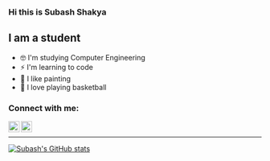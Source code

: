 ### Hi this is Subash Shakya

## I am a student
* 🤓 I'm studying Computer Engineering
* ⚡ I'm learning to code
* 🎨 I like painting
* 🏀 I love playing basketball

### Connect with me:
[<img align="left" alt="subashshakya | Instagram" width="22px" src="https://cdn.jsdelivr.net/npm/simple-icons@v3/icons/instagram.svg" />](https://www.instagram.com/_subashcha/)
[<img align="left" alt="subashshakya | Twitter" width="22px" src="https://cdn.jsdelivr.net/npm/simple-icons@v3/icons/twitter.svg" />](https://twitter.com/_subashcha)

<br />

---

[![Subash's GitHub stats](https://github-readme-stats.vercel.app/api?username=subashshakya&theme=dracula)](https://github.com/subashshakya/github-readme-stats)